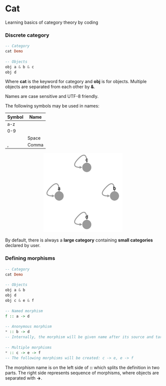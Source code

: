 # Cat
Learning basics of category theory by coding

### Discrete category

```haskell
-- Category
cat Demo

-- Objects
obj a & b & c
obj d
```
Where **cat** is the keyword for category and **obj** is for objects. Multiple objects are separated from each other by **&**.

Names are case sensitive and UTF-8 friendly.

The following symbols may be used in names:

| Symbol | Name   |
| ------ | ------ |
|   a-z  |        |
|   0-9  |        |
|        | Space  |
|    ,   | Comma  |

<p align="center">
<img src="https://github.com/artuomsci/Cat/blob/main/imgs/1.png" width="256" height="256">
</p>

By default, there is always a **large category** containing **small categories** declared by user.

### Defining morphisms

```haskell
-- Category
cat Demo

-- Objects
obj a & b
obj d
obj c & e & f

-- Named morphism
f :: a -> d

-- Anonymous morphism
* :: b -> d
-- Internally, the morphism will be given name after its source and target objects, that is "b-d"

-- Multiple morphisms
* :: c -> e -> f
-- The following morphisms will be created: c -> e, e -> f

```
The morphism name is on the left side of **::** which splits the definition in two parts. The right side represents sequence of morphisms, where  objects are separated with **->**.
